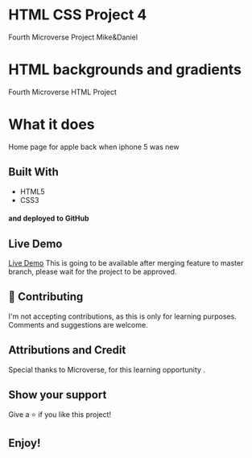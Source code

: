 # HTML CSS Project 4

Fourth Microverse Project Mike&amp;Daniel

# HTML backgrounds and gradients

Fourth Microverse HTML Project

# What it does

Home page for apple back when iphone 5 was new

## Built With

- HTML5
- CSS3

#### and deployed to GitHub

## Live Demo

[Live Demo](https://migueldp4.github.io/apple-archive/)
This is going to be available after merging feature to master branch, please wait for the project to be approved.

## 🤝 Contributing

I'm not accepting contributions, as this is only for learning purposes. Comments and suggestions are welcome.

## Attributions and Credit

Special thanks to Microverse, for this learning opportunity . 

## Show your support

Give a ⭐️ if you like this project!

## Enjoy!
